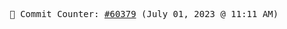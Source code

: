 <p align="center">
    <samp>
        📮 Commit Counter: <a href="https://github.com/Javascript-void0/Javascript-void0/commits/main">#60379</a> (July 01, 2023 @ 11:11 AM)
    </samp>
</p>